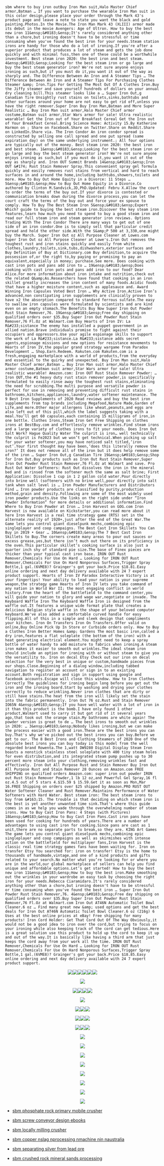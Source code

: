 
```
sbm where to buy iron outBuy Iron Man suit,Halo Master Chief armor,Batman … If you want to purchase the wearable Iron Man suit in this color design,please place your order through the Mark 43's product page and leave a note to state you want the black and gold painting.Photos.In the Movie.The Iron Man Mark 43 (XLIII) armor made its debut in the movie Avengers: Age of Ultron. How to buy the best new iron 11&ensp;&#0183;&ensp;It's rarely considered anything other than a chore,but ironing doesn't have to be stressful or time consuming when you've found the best iron for your needs.Steam station irons are handy for those who do a lot of ironing.If you're after a superior product that produces a lot of steam and gets the job done quickly and with minimal fuss,then one of these could be a worthwhile investment. Best steam iron 2020: the best iron and best steam. 4&ensp;&#0183;&ensp;Looking for the best steam iron or go large and buy the best steam generator iron? We're not sure anyone enjoys ironing as such,but if you must do it,you want it out of the way as sharply and. The Difference Between An Iron and A Steamer Tips … The Difference Between An Iron and A Steamer Tips For Purchasing Clothes Steamer &amp; Iron.Tips For Getting The Most Out Of A Clothes Iron.Buy the Jiffy steamer and save yourself hundreds of dollars on your annual dry cleaning bill.This steamer looks like a … Super Iron Out,g Canadian Tire Unsightly rust stains on toilets,sinks,bathtubs and other surfaces around your home are not easy to get rid off,unless you have the right remover.Super Iron Buy Iron Man,Batman and More Super Realistic … Buy Iron Man suit armor,Halo Master Chief armor costume,Batman suit armor,Star Wars armor for sale! Ultra realistic wearable! Get the Iron out of Your Breakfast Cereal Get the Iron out of Your Breakfast Cereal.Bring Science Home: Activity 15.By Katherine Harmon on ; Share on Facebook.Share on Twitter.Share on Reddit.Share on LinkedIn.Share via. The Iron Condor An iron condor spread is constructed by selling one call spread and one put spread (same expiration day) on the same underlying instrument.; All four options are typically out of the money. Best steam iron 2020: the best iron and best steam. 1&ensp;&#0183;&ensp;Looking for the best steam iron or go large and buy the best steam generator iron? We're not sure anyone enjoys ironing as such,but if you must do it,you want it out of the way as sharply and. Iron OUT Summit Brands 14&ensp;&#0183;&ensp;Iron OUT &#174; Rust Stain Remover Spray.This convenient spray gel formula quickly and easily removes rust stains from vertical and hard to reach surfaces in and around the home,including bathtubs,showers,toilets and more. How to Buy Out Home Equity in a Divorce: 11 Steps … 5&ensp;&#0183;&ensp;How to Buy Out Home Equity in a Divorce.Co authored by Clinton M.Sandvick,JD,PhD.Updated: Febru X.Allow the court to order the terms of the buy out.If your divorce is contested or communication breaks down during the divorce process,you can let the court craft the terms of the buy out and force your ex spouse to comply. How To Buy The Best Steam Iron 5&ensp;&#0183;&ensp;Expert Which? guide to buying the best steam iron.Discover the key steam iron features,learn how much you need to spend to buy a good steam iron and read our full steam iron and steam generator iron reviews. Options Trading With The Iron Condor There are many ways to get out of one side of an iron condor.One is to simply sell that particular credit spread and hold the other side.With the S&amp;P 500 at 3,330,one might buy the March. Super Iron Out oz All Purpose Cleaner at Lowes.com Super Iron Out oz All Purpose Cleaner at Lowe's.Iron Out removes the toughest rust and iron stains quickly and easily from white clothes,laundry,toilets,sink,tubs,dishwashers,exterior surfaces and Buy Definition of Buy at Dictionary.com Buy definition,to acquire the possession of,or the right to,by paying or promising to pay an equivalent,especially in money; purchase.See more. Does cooking with cast iron pots and pans add iron to … 19&ensp;&#0183;&ensp;Does cooking with cast iron pots and pans add iron to our food? Dear Alice.For more information about iron intake and nutrition,check out the related Q&amp;As.Researchers have found that cooking in an iron skillet greatly increases the iron content of many foods.Acidic foods that have a higher moisture content,such as applesauce and. Award Winning Iron Capsules Voted Best Iron … Why Active Iron.Active Iron’s advanced,non constipating iron supplements are clinically proven to have x2 the absorption compared to standard ferrous sulfate.The easy to swallow iron capsules were formulated by scientists and are kind even on an empty stomach.The Benefits Buy Now Super Iron Out Powder Rust Stain Remover,76. 19&ensp;&#0183;&ensp;Free day shipping on qualified orders over $35.Buy Super Iron Out Powder Rust Stain Remover,76 Fl.Oz at Walmart.com Buy Hearts of Iron IV: La R&#233;sistance The enemy has installed a puppet government in an allied nation.Brave individuals promise to fight against their occupiers and oppressors.Use your agile espionage skills to support the work of La R&#233;sistance.La R&#233;sistance adds secret agents,espionage missions and new options for resistance movements to Hearts of Iron IV,the popular grand strategy wargame from Paradox Development … Shop.Earn.Redeem. Rakuten.com Rakuten.com is a fresh,engaging marketplace with a world of products,from the everyday and essential to the quirky and unexpected. Buy Iron Man suit,Halo Master Chief armor,Batman … Buy Iron Man suit armor,Halo Master Chief armor costume,Batman suit armor,Star Wars armor for sale! Ultra realistic wearable! Amazon.com: Iron OUT Rust Stain Remover Powder: … Iron OUT,the #1 heavy duty rust stain remover powder,is specifically formulated to easily rinse away the toughest rust stains,eliminating the need for scrubbing.The multi purpose and versatile powder is perfect for use in removing and preventing difficult rust stains in bathrooms,kitchens,appliances,laundry,water softener maintenance. The 9 Best Iron Supplements of 2020 Read reviews and buy the best iron supplements from top brands including Megafood,Nature Made,Garden of Life,and more.Other major allergens like wheat,peanuts,and eggs are also left out of this pill,which the label suggests taking with a meal.You’ll get 60 capsules,each containing 15 milligrams of iron,in one bottle. Clothes Irons,Steam Iron Get Free Shipping on clothes irons at BestBuy.com and effortlessly remove wrinkles.Find steam irons and a large variety of clothes irons to fit your needs. Does Iron Out Salt Work? Hague Quality Water The culprit is iron… well technically the culprit is Fe2023 but we won’t get technical.When picking up salt for your water softener,you may have noticed salt titled,‘iron out’.Your first thought may have been,‘does this literally remove the iron?’ It does not remove all of the iron but it does help remove some of the iron … Super Iron Out,g Canadian Tire 19&ensp;&#0183;&ensp;Shop for Iron Out.Buy products such as Iron Out Rust Stain Remover,Super Iron Out Powder Rust Stain Remover,76 Fl.Oz at Walmart and save. Pro Rust Out Water Softeners: Rust Out dissolves the iron in the mineral bed and is rinsed from the softener much the same as salt brine; First Application: Dissolve 1 cup in 1 2 gallon cold water.Pour directly into brine well (softeners with no brine well,pour directly into salt tank when salt level is … Iron Powder Manufacturers and Distributors Find … Iron powder products are classified by purity,production method,grain and density.Following are some of the most widely used iron powder products.Use the links on the right side under “Iron Powder Information” for more details or additional information.Find Where to Buy Iron Powder at Iron … Iron Harvest on GOG.com Iron Harvest is now available on Kickstarter,you can read more about it here Iron Harvest is a real time strategy game (RTS) set in the alternate reality of 1920+,just after the end of the Great War.The Game lets you control giant dieselpunk mechs,combining epic singleplayer and coop campaigns. The Best Cast Iron Skillets You Can Buy in 2019 • Gear … 10&ensp;&#0183;&ensp;The 7 Best Cast Iron Skillets to Buy.The corners create many areas to pour out sauces or excess grease,yes,but there isn’t much out there on its proficiency in the oven.This particular skillet’s cooking surface is also just a quarter inch shy of standard pie size.The base of Finex pieces are thicker than your typical cast iron base. IRON OUT Rust Remover,Chemicals For Use On Hard … Looking for IRON OUT Rust Remover,Chemicals For Use On Hard Nonporous Surfaces,Trigger Spray Bottle,1 gal.(6VME8)? Grainger's got your back.Price $18.81.Easy online ordering and next day delivery available with 24 7 expert product support. Hearts of Iron IV Paradox Interactive Victory is at your fingertips! Your ability to lead your nation is your supreme weapon,the strategy game Hearts of Iron IV lets you take command of any nation in World War II; the most engaging conflict in world history.From the heart of the battlefield to the command center,you will guide your nation to glory and wage war,negotiate or invade. The Keyboard Waffle Iron The Keyboard Waffle Iron is designed from the waffle out.It features a unique wide format plate that creates a delicious Belgian style waffle in the shape of your beloved computer keyboard.We've also added a comfortable curved handle for easy flipping.All of this in a simple and sleek design that compliments your kitchen. Iron On Transfers Iron On Transfers.Offer valid on online,Buy Online Pick Up In Store or Curbside orders only. How to Buy a Clothes Iron Better Homes &amp; Gardens The most basic iron,called a dry iron,features a flat soleplate (the bottom of the iron) with a heat generating electrical element.You might need to keep a spray bottle of water handy to add moisture to fabrics when ironing.A steam iron makes it easier to smooth out wrinkles.The ideal steam iron should include an option for ironing with or without steam to give you the versatility to. Iron on decal Etsy Check out our iron on decal selection for the very best in unique or custom,handmade pieces from our shops.Close.Beginning of a dialog window,including tabbed navigation to register an account or sign in to an existing account.Both registration and sign in support using google and facebook accounts.Escape will close this window. How to Iron Clothes Correctly The guidelines for ironing begin long before you get out the iron and the ironing board.Start by washing and drying your clothes correctly to reduce wrinkling.Never iron clothes that are dirty or still have stains.The heat from the iron will likely set the stain into the fabric permanently. Iron Out 76 oz.Rust and Stain Remover IO65N 4&ensp;&#0183;&ensp;If you have well water with a lot of iron in it than this product is the bomb.I have only found 1 other product,Walmart used to carry it but got rid of it several years ago,that took out the orange stain.My bathrooms are white again! The powder version is great to de … The best irons to smooth out wrinkles in 2020: … 3&ensp;&#0183;&ensp;Nobody likes ironing,but we can make the process easier with a good iron.These are the best irons you can buy.That's why we've picked out the best irons you can buy.Before we get to our. The 8 Best Irons and Clothing Steamers of 2020 One of the absolute best irons you can buy today is this model from the well regarded brand Rowenta.The 1,watt DW9280 Digital Display Steam Iron boasts a nonstick stainless steel soleplate with 400 tiny steam holes for even distribution,and its integrated steam pump pushes up to 30 percent more steam into your clothing,removing wrinkles fast and effectively. Iron Out All Purpose Rust and Stain Remover Buy Iron Out All Purpose Rust and Stain Remover 28 Ounces on Amazon.com FREE SHIPPING on qualified orders Amazon.com: super iron out powder IRON out Rust Stain Remover Powder,1 lb 12 oz,and Powerful Gel Spray,16 fl oz.4.5 out of 5 stars 4.$15.59 $ 15.59.Get it as soon as Mon,Mar 16.FREE Shipping on orders over $25 shipped by Amazon.PRO RUST OUT Water Softener Cleaner and Rust Remover.Maintains Performance of Water Softeners with Hard Water. Best steam iron: The best steam irons to buy from &#163;15. The trouble is that deciding on which steam iron is the best is yet another unwanted time sink.That's where this guide comes in as we help you wade through the overwhelming number of steam irons. How to Buy Cast Iron Pans: 4 Steps (with Pictures) 18&ensp;&#0183;&ensp;How to Buy Cast Iron Pans.Cast iron pans have been used for cooking for hundreds of years.There are a number of advantages to using cast iron for cooking.Since pans are cast as 1 unit,there are no separate parts to break,so they are. KING Art Games The game lets you control giant dieselpunk mechs,combining epic singleplayer and coop campaigns as well as skirmishes with intense action on the battlefield for multiplayer fans,Iron Harvest is the classic real time strategy games fans have been waiting for. Iron on transfer Etsy You searched for: iron on transfer! Etsy is the home to thousands of handmade,vintage,and one of a kind products and gifts related to your search.No matter what you’re looking for or where you are in the world,our global marketplace of sellers can help you find unique and affordable options.Let’s get started! How to buy the best new iron 11&ensp;&#0183;&ensp;How to buy the best iron.Make smoothing out the wrinkles in your wardrobe an easy task by choosing the right iron for your needs.Rebecca Ciaramidaro.It's rarely considered anything other than a chore,but ironing doesn't have to be stressful or time consuming when you've found the best iron … Super Iron Out Powder Rust Stain Remover,76. 4&ensp;&#0183;&ensp;Free day shipping on qualified orders over $35.Buy Super Iron Out Powder Rust Stain Remover,76 Fl.Oz at Walmart.com Iron Out AT46N Automatic Toilet Bowl Cleaner.6 oz … Find many great new &amp; used options and get the best deals for Iron Out AT46N Automatic Toilet Bowl Cleaner.6 oz (216g) 6 Uses at the best online prices at eBay! Free shipping for many products! Iron Cord Holder: Get That Cord Out Of The Way Obviously,it would not be a good idea to iron over the cord,but trying to focus on your ironing while also keeping track of the cord can get tedious.Here is a great solution use this product to hold up the cord to keep it up and out of the way.It is basically like having a third arm that just keeps the cord away from your work all the time. IRON OUT Rust Remover,Chemicals For Use On Hard … Looking for IRON OUT Rust Remover,Chemicals For Use On Hard Nonporous Surfaces,Trigger Spray Bottle,1 gal.(6VME8)? Grainger's got your back.Price $18.85.Easy online ordering and next day delivery available with 24 7 expert product support. 
```

<div align="center">
  
<a rel="nofollow" href="https://m.shibang-china.com?f=github&k=sbm+where+to+buy+iron+out"><img src="https://static.shibang-china.com/en/l.png"></a><img src="https://static.shibang-china.com/en/hw.png"><a rel="nofollow" href="https://m.shibang-china.com/product/?f=github&k=sbm+where+to+buy+iron+out"><img src="https://static.shibang-china.com/en/p.png"></a><a rel="nofollow" href="https://m.shibang-china.com/cases/?f=github&k=sbm+where+to+buy+iron+out"><img src="https://static.shibang-china.com/en/c.png"></a><a rel="nofollow" href="https://m.shibang-china.com/news/?f=github&k=sbm+where+to+buy+iron+out"><img src="https://static.shibang-china.com/en/n.png"></a><a rel="nofollow" href="https://m.shibang-china.com?f=github&k=sbm+where+to+buy+iron+out"><img src="https://static.shibang-china.com/en/m.png"></a>

<a rel="nofollow" href="https://m.shibang-china.com/product/?f=github&k=sbm+where+to+buy+iron+out"><img src="https://static.shibang-china.com/en/b.jpg"></a>
  
<a rel="nofollow" href="https://m.shibang-china.com/solution-aggregate.html?f=github&k=sbm+where+to+buy+iron+out"><img src="https://static.shibang-china.com/en/a.jpg"></a><a rel="nofollow" href="https://m.shibang-china.com/solution-mine.html?f=github&k=sbm+where+to+buy+iron+out"><img src="https://static.shibang-china.com/en/m.jpg"></a><a rel="nofollow" href="https://m.shibang-china.com/solution-mill.html?f=github&k=sbm+where+to+buy+iron+out"><img src="https://static.shibang-china.com/en/g.jpg"></a><a rel="nofollow" href="https://m.shibang-china.com/solution-epc.html?f=github&k=sbm+where+to+buy+iron+out"><img src="https://static.shibang-china.com/en/e.jpg"></a>

<a rel="nofollow" href="https://m.shibang-china.com/product/?f=github&k=sbm+where+to+buy+iron+out"><img src="https://static.shibang-china.com/en/a-p.png"></a>

<a rel="nofollow" href="https://m.shibang-china.com/product/crusher/c6x.html?f=github&k=sbm+where+to+buy+iron+out"><img src="https://static.shibang-china.com/en/j.jpg"></a><a rel="nofollow" href="https://m.shibang-china.com/product/crusher/ci5x.html?f=github&k=sbm+where+to+buy+iron+out"><img src="https://static.shibang-china.com/en/i.jpg"></a><a rel="nofollow" href="https://m.shibang-china.com/product/crusher/hst.html?f=github&k=sbm+where+to+buy+iron+out"><img src="https://static.shibang-china.com/en/c.jpg"></a>

<a rel="nofollow" href="https://m.shibang-china.com/product/mill/mtw.html?f=github&k=sbm+where+to+buy+iron+out"><img src="https://static.shibang-china.com/en/mtw.jpg"></a><a rel="nofollow" href="https://m.shibang-china.com/product/mill/scm.html?f=github&k=sbm+where+to+buy+iron+out"><img src="https://static.shibang-china.com/en/scm.jpg"></a><a rel="nofollow" href="https://m.shibang-china.com/product/mill/lm.html?f=github&k=sbm+where+to+buy+iron+out"><img src="https://static.shibang-china.com/en/lm.jpg"></a>

<a rel="nofollow" href="https://m.shibang-china.com/product/sand/vsi6x.html?f=github&k=sbm+where+to+buy+iron+out"><img src="https://static.shibang-china.com/en/6x.jpg"></a><a rel="nofollow" href="https://m.shibang-china.com/product/sand/vu.html?f=github&k=sbm+where+to+buy+iron+out"><img src="https://static.shibang-china.com/en/vu.jpg"></a><a rel="nofollow" href="https://m.shibang-china.com/product/mobile/klun.html?f=github&k=sbm+where+to+buy+iron+out"><img src="https://static.shibang-china.com/en/k.jpg"></a>

<a rel="nofollow" href="https://m.shibang-china.com/cases/?f=github&k=sbm+where+to+buy+iron+out"><img src="https://static.shibang-china.com/en/case.png"></a>

<a rel="nofollow" href="https://m.shibang-china.com/cases/aggregate/202.html?f=github&k=sbm+where+to+buy+iron+out"><img src="https://static.shibang-china.com/en/c-1.jpg"></a>

<a rel="nofollow" href="https://m.shibang-china.com/cases/aggregate/203.html?f=github&k=sbm+where+to+buy+iron+out"><img src="https://static.shibang-china.com/en/c-2.jpg"></a>

<a rel="nofollow" href="https://m.shibang-china.com/cases/mill/123.html?f=github&k=sbm+where+to+buy+iron+out"><img src="https://static.shibang-china.com/en/c-3.jpg"></a>

<a rel="nofollow" href="https://m.shibang-china.com/contact_us.html?f=github&k=sbm+where+to+buy+iron+out"><img src="https://static.shibang-china.com/en/contact.png"></a>

<a rel="nofollow" href="https://swt.shibang-china.com/?f=github&k=sbm+where+to+buy+iron+out"><img src="https://static.shibang-china.com/en/chat.png"></a>

<a rel="nofollow" href="https://whatsapp.shibangsoft.com/WhatsApp.php?f=github&k=sbm+where+to+buy+iron+out"><img src="https://static.shibang-china.com/en/whatsapp.png"></a>

<a rel="nofollow" href="https://m.shibang-china.com/?f=github&k=sbm+where+to+buy+iron+out"><img src="https://static.shibang-china.com/en/website.png"></a>

</div>


* [sbm phosphate rock primary mobile crusher](sbm%20phosphate%20rock%20primary%20mobile%20crusher.md)

* [sbm screw conveyor design ebooks](sbm%20screw%20conveyor%20design%20ebooks.md)

* [sbm locally milling crusher](sbm%20locally%20milling%20crusher.md)

* [sbm copper nslag nprocessing nmachine nin naustralia](sbm%20copper%20nslag%20nprocessing%20nmachine%20nin%20naustralia.md)

* [sbm separating silver from lead ore](sbm%20separating%20silver%20from%20lead%20ore.md)

* [sbm crushed rock mineral sands processing](sbm%20crushed%20rock%20mineral%20sands%20processing.md)
